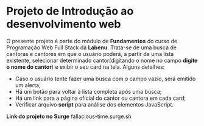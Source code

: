 # Projeto de Introdução ao desenvolvimento web


O presente projeto é parte do módulo de **Fundamentos** do curso de Programação Web Full Stack da **Labenu**.
Trata-se de uma busca de cantoras e cantores em que o usuário poderá, a partir de uma lista existente, selecionar determinado cantor(digitando o nome no campo **digite o nome do cantor**) e exibir o seu card na tela. 
Alguns detalhes:
- Caso o usuário tente fazer uma busca com o campo vazio, será emitido um alerta;
- Há um botão para voltar à lista completa após uma busca;
- Há um link para a página oficial do cantor ou cantora em cada card;
- Verificar arquivo **script** para análise dos elementos JavaScript.

**Link do projeto no Surge**   fallacious-time.surge.sh
